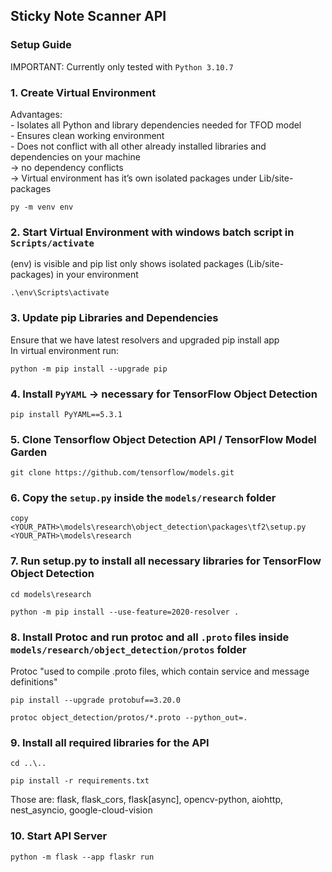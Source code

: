 ## Sticky Note Scanner API

### Setup Guide

IMPORTANT: Currently only tested with `Python 3.10.7`

### 1.  Create Virtual Environment
Advantages:  
    - Isolates all Python and library dependencies needed for TFOD model  
    - Ensures clean working environment  
    - Does not conflict with all other already installed libraries and dependencies on your machine  
    -> no dependency conflicts  
    -> Virtual environment has it’s own isolated packages under Lib/site-packages  

```
py -m venv env
```

### 2.  Start Virtual Environment with windows batch script in `Scripts/activate`
(env) is visible and pip list only shows isolated packages (Lib/site-packages) in your environment  

```
.\env\Scripts\activate
```

### 3.  Update pip Libraries and Dependencies
Ensure that we have latest resolvers and upgraded pip install app  
In virtual environment run:  

```
python -m pip install --upgrade pip
```

### 4.  Install `PyYAML` -> necessary for TensorFlow Object Detection

```
pip install PyYAML==5.3.1
```

### 5.  Clone Tensorflow Object Detection API / TensorFlow Model Garden

```
git clone https://github.com/tensorflow/models.git
```

### 6.  Copy the `setup.py` inside the `models/research` folder 

```
copy <YOUR_PATH>\models\research\object_detection\packages\tf2\setup.py <YOUR_PATH>\models\research
```

### 7.  Run setup.py to install all necessary libraries for TensorFlow Object Detection

```
cd models\research
```

```
python -m pip install --use-feature=2020-resolver .
``` 

### 8.  Install Protoc and run protoc and all `.proto` files inside `models/research/object_detection/protos` folder
Protoc "used to compile .proto files, which contain service and message definitions"  

```
pip install --upgrade protobuf==3.20.0
```

```
protoc object_detection/protos/*.proto --python_out=.
```

### 9.  Install all required libraries for the API

```
cd ..\..
```

```
pip install -r requirements.txt
```   

Those are: flask, flask_cors, flask[async], opencv-python, aiohttp, nest_asyncio, google-cloud-vision

### 10. Start API Server

```
python -m flask --app flaskr run
```
